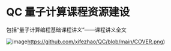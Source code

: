 # QC 量子计算课程资源建设
包括“量子计算编程基础课程讲义”——课程讲义全文


![image](https://github.com/xifezhao/QC/blob/main/COVER.png)https://github.com/xifezhao/QC/blob/main/COVER.png)

